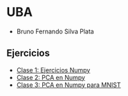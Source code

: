 # UBA
- Bruno Fernando Silva Plata

## Ejercicios
* [Clase 1: Ejercicios Numpy](https://github.com/Fernando23296/ceia_ia_fernando_silva/blob/main/Ejercicios/Clase%201/clase_1.ipynb)
* [Clase 2: PCA en Numpy](https://github.com/Fernando23296/ceia_ia_fernando_silva/blob/main/Ejercicios/Clase%202/PCA%20en%20NumPy.ipynb)
* [Clase 3: PCA en Numpy para MNIST](https://github.com/Fernando23296/ceia_ia_fernando_silva/blob/main/Ejercicios/Clase%202/PCA%20-%20MNIST.ipynb)